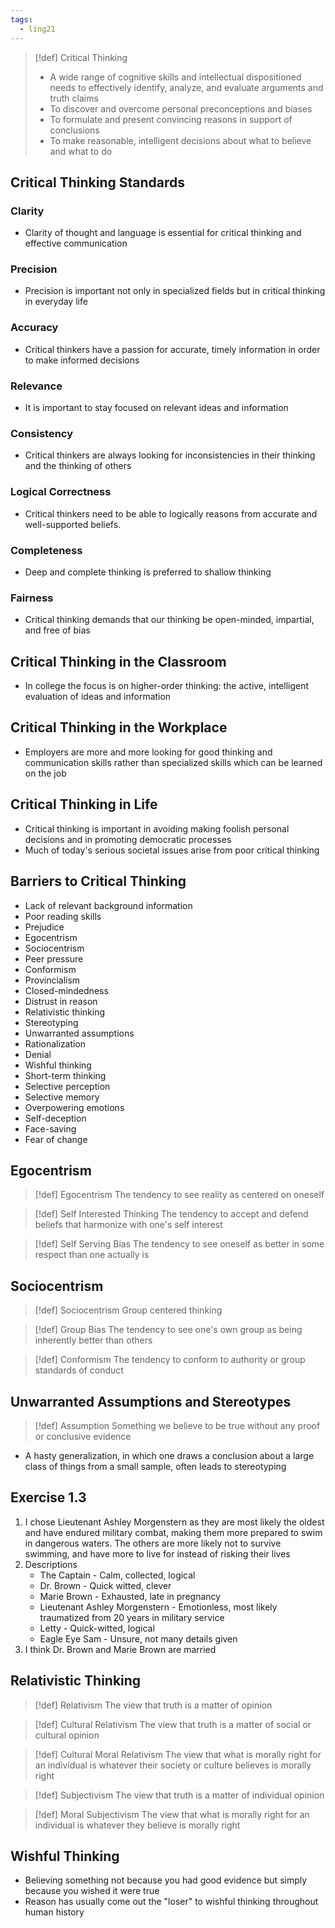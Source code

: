 ```yaml
---
tags:
  - ling21
---
```

> [!def] Critical Thinking
> - A wide range of cognitive skills and intellectual dispositioned needs to effectively identify, analyze, and evaluate arguments and truth claims
> - To discover and overcome personal preconceptions and biases
> - To formulate and present convincing reasons in support of conclusions
> - To make reasonable, intelligent decisions about what to believe and what to do
## Critical Thinking Standards
### Clarity
- Clarity of thought and language is essential for critical thinking and effective communication
### Precision
- Precision is important not only in specialized fields but in critical thinking in everyday life
### Accuracy
- Critical thinkers have a passion for accurate, timely information in order to make informed decisions
### Relevance
- It is important to stay focused on relevant ideas and information
### Consistency
- Critical thinkers are always looking for inconsistencies in their thinking and the thinking of others
### Logical Correctness
- Critical thinkers need to be able to logically reasons from accurate and well-supported beliefs.
### Completeness
- Deep and complete thinking is preferred to shallow thinking
### Fairness
- Critical thinking demands that our thinking be open-minded, impartial, and free of bias
## Critical Thinking in the Classroom
- In college the focus is on higher-order thinking: the active, intelligent evaluation of ideas and information
## Critical Thinking in the Workplace
- Employers are more and more looking for good thinking and communication skills rather than specialized skills which can be learned on the job
## Critical  Thinking in Life
- Critical thinking is important in avoiding making foolish personal decisions and in promoting democratic processes
- Much of today's serious societal issues arise from poor critical thinking
## Barriers to Critical Thinking
* Lack of relevant background information
* Poor reading skills
* Prejudice
* Egocentrism
* Sociocentrism
* Peer pressure
* Conformism
* Provincialism
* Closed-mindedness
* Distrust in reason
* Relativistic thinking
* Stereotyping
* Unwarranted assumptions
* Rationalization
* Denial
* Wishful thinking
* Short-term thinking
* Selective perception
* Selective memory
* Overpowering emotions
* Self-deception
* Face-saving
* Fear of change
## Egocentrism
>[!def] Egocentrism
>The tendency to see reality as centered on oneself

>[!def]  Self Interested Thinking
>The tendency to accept and defend beliefs that harmonize with one's self interest

>[!def] Self Serving Bias
>The tendency to see oneself as better in some respect than one actually is

## Sociocentrism
>[!def] Sociocentrism
>Group centered thinking

>[!def] Group Bias
>The tendency to see one's own group as being inherently better than others

>[!def] Conformism
>The tendency to conform to authority or group standards of conduct

## Unwarranted Assumptions and Stereotypes
>[!def] Assumption
>Something we believe to be true without any proof or conclusive evidence

- A hasty generalization, in which one draws a conclusion about a large class of things from a small sample, often leads to stereotyping
## Exercise 1.3
1. I chose Lieutenant Ashley Morgenstern as they are most likely the oldest and have endured military combat, making them more prepared to swim in dangerous waters. The others are more likely not to survive swimming, and have more to live for instead of risking their lives
2. Descriptions
	- The Captain - Calm, collected, logical
	- Dr. Brown - Quick witted, clever
	- Marie Brown - Exhausted, late in pregnancy
	- Lieutenant Ashley Morgenstern - Emotionless, most likely traumatized from 20 years in military service
	- Letty - Quick-witted, logical
	- Eagle Eye Sam - Unsure, not many details given
3. I think Dr. Brown and Marie Brown are married
## Relativistic Thinking
>[!def] Relativism 
>The view that truth is a matter of opinion

>[!def] Cultural Relativism
>The view that truth is a matter of social or cultural opinion

>[!def] Cultural Moral Relativism
>The view that what is morally right for an individual is whatever their society or culture believes is morally right

>[!def] Subjectivism
>The view that truth is a matter of individual opinion

>[!def] Moral Subjectivism
>The view that what is morally right for an individual is whatever they believe is morally right

## Wishful Thinking
- Believing something not because you had good evidence but simply because you wished it were true
- Reason has usually come out the "loser" to wishful thinking throughout human history
